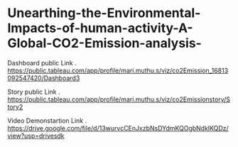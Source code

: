 # Unearthing-the-Environmental-Impacts-of-human-activity-A-Global-CO2-Emission-analysis-


Dashboard public Link . https://public.tableau.com/app/profile/mari.muthu.s/viz/co2Emission_16813092547420/Dashboard3

Story public Link .  https://public.tableau.com/app/profile/mari.muthu.s/viz/co2Emissionstory/Story2 

Video  Demonstartion  Link . https://drive.google.com/file/d/13wurvcCEnJxzbNsDYdmKQOgbNdklKQDz/view?usp=drivesdk
